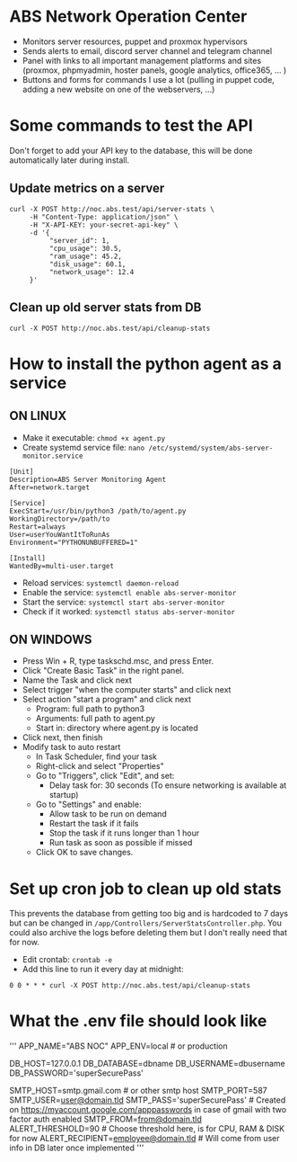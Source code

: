 # ABS Network Operation Center
  - Monitors server resources, puppet and proxmox hypervisors
  - Sends alerts to email, discord server channel and telegram channel
  - Panel with links to all important management platforms and sites (proxmox, phpmyadmin, hoster panels, google analytics, office365, ... )
  - Buttons and forms for commands I use a lot (pulling in puppet code, adding a new website on one of the webservers, ...)

# Some commands to test the API
Don't forget to add your API key to the database, this will be done automatically later during install.
## Update metrics on a server
```
curl -X POST http://noc.abs.test/api/server-stats \
     -H "Content-Type: application/json" \
     -H "X-API-KEY: your-secret-api-key" \
     -d '{
          "server_id": 1,
          "cpu_usage": 30.5,
          "ram_usage": 45.2,
          "disk_usage": 60.1,
          "network_usage": 12.4
     }'
```
## Clean up old server stats from DB
`curl -X POST http://noc.abs.test/api/cleanup-stats`

# How to install the python agent as a service
## ON LINUX
- Make it executable:
`chmod +x agent.py`
- Create systemd service file:
`nano /etc/systemd/system/abs-server-monitor.service`
```
[Unit]
Description=ABS Server Monitoring Agent
After=network.target

[Service]
ExecStart=/usr/bin/python3 /path/to/agent.py
WorkingDirectory=/path/to
Restart=always
User=userYouWantItToRunAs
Environment="PYTHONUNBUFFERED=1"

[Install]
WantedBy=multi-user.target
```
- Reload services:
`systemctl daemon-reload`  
- Enable the service:
`systemctl enable abs-server-monitor`  
- Start the service:
`systemctl start abs-server-monitor`  
- Check if it worked:
`systemctl status abs-server-monitor`  

## ON WINDOWS
- Press Win + R, type taskschd.msc, and press Enter.
- Click "Create Basic Task" in the right panel.
- Name the Task and click next
- Select trigger "when the computer starts" and click next
- Select action "start a program" and click next
     - Program: full path to python3
     - Arguments: full path to agent.py
     - Start in: directory where agent.py is located
- Click next, then finish
- Modify task to auto restart
     - In Task Scheduler, find your task
     - Right-click and select "Properties"
     - Go to "Triggers", click "Edit", and set:
          - Delay task for: 30 seconds (To ensure networking is available at startup)
     - Go to "Settings" and enable:
          - Allow task to be run on demand
          - Restart the task if it fails
          - Stop the task if it runs longer than 1 hour
          - Run task as soon as possible if missed
     - Click OK to save changes.

# Set up cron job to clean up old stats
This prevents the database from getting too big and is hardcoded to 7 days but can be changed in `/app/Controllers/ServerStatsController.php`. You could also archive the logs before deleting them but I don't really need that for now.
- Edit crontab: `crontab -e`
- Add this line to run it every day at midnight:
```
0 0 * * * curl -X POST http://noc.abs.test/api/cleanup-stats
```


# What the .env file should look like
'''
APP_NAME="ABS NOC"
APP_ENV=local # or production

DB_HOST=127.0.0.1
DB_DATABASE=dbname
DB_USERNAME=dbusername
DB_PASSWORD='superSecurePass'

SMTP_HOST=smtp.gmail.com # or other smtp host
SMTP_PORT=587
SMTP_USER=user@domain.tld
SMTP_PASS='superSecurePass' # Created on https://myaccount.google.com/apppasswords in case of gmail with two factor auth enabled
SMTP_FROM=from@domain.tld
ALERT_THRESHOLD=90 # Choose threshold here, is for CPU, RAM & DISK for now
ALERT_RECIPIENT=employee@domain.tld # Will come from user info in DB later once implemented
'''